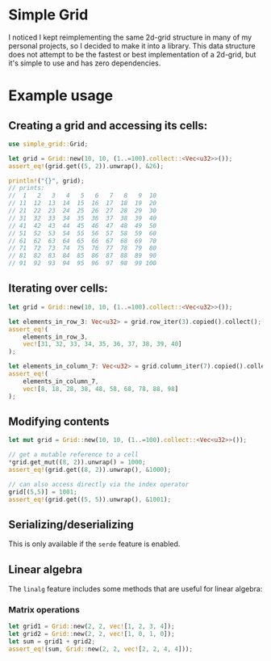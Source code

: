 # Simple Grid

I noticed I kept reimplementing the same 2d-grid structure in many of my personal projects, so I decided to make it into a library. This data structure does not attempt to be the fastest or best implementation of a 2d-grid, but it's simple to use and has zero dependencies.

# Example usage
## Creating a grid and accessing its cells:
```rust
use simple_grid::Grid;

let grid = Grid::new(10, 10, (1..=100).collect::<Vec<u32>>());
assert_eq!(grid.get((5, 2)).unwrap(), &26);

println!("{}", grid);
// prints:
//  1   2   3   4   5   6   7   8   9  10
// 11  12  13  14  15  16  17  18  19  20
// 21  22  23  24  25  26  27  28  29  30
// 31  32  33  34  35  36  37  38  39  40
// 41  42  43  44  45  46  47  48  49  50
// 51  52  53  54  55  56  57  58  59  60
// 61  62  63  64  65  66  67  68  69  70
// 71  72  73  74  75  76  77  78  79  80
// 81  82  83  84  85  86  87  88  89  90
// 91  92  93  94  95  96  97  98  99 100
```

## Iterating over cells:
```rust
let grid = Grid::new(10, 10, (1..=100).collect::<Vec<u32>>());

let elements_in_row_3: Vec<u32> = grid.row_iter(3).copied().collect();
assert_eq!(
    elements_in_row_3,
    vec![31, 32, 33, 34, 35, 36, 37, 38, 39, 40]
);

let elements_in_column_7: Vec<u32> = grid.column_iter(7).copied().collect();
assert_eq!(
    elements_in_column_7,
    vec![8, 18, 28, 38, 48, 58, 68, 78, 88, 98]
);
```

## Modifying contents
```rust
let mut grid = Grid::new(10, 10, (1..=100).collect::<Vec<u32>>());

// get a mutable reference to a cell
*grid.get_mut((8, 2)).unwrap() = 1000;
assert_eq!(grid.get((8, 2)).unwrap(), &1000);

// can also access directly via the index operator
grid[(5,5)] = 1001;
assert_eq!(grid.get((5, 5)).unwrap(), &1001);
```

## Serializing/deserializing
This is only available if the `serde` feature is enabled.

## Linear algebra
The `linalg` feature includes some methods that are useful for linear algebra:

### Matrix operations
```rust
let grid1 = Grid::new(2, 2, vec![1, 2, 3, 4]);
let grid2 = Grid::new(2, 2, vec![1, 0, 1, 0]);
let sum = grid1 + grid2;
assert_eq!(sum, Grid::new(2, 2, vec![2, 2, 4, 4]));
```